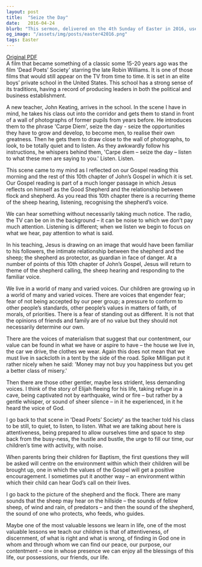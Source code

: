 ```yaml
---
layout: post
title:  "Seize the Day"
date:   2016-04-24
blurb: "This sermon, delivered on the 4th Sunday of Easter in 2016, uses the film 'Dead Poets Society' as a metaphor to discuss the importance of attentiveness and discernment in life. It emphasizes the need to listen to God's voice amidst the various voices in the world, and to find peace, purpose, and contentment through God."
og_image: "/assets/img/posts/easter42016.png"
tags: Easter
---
```

[Original PDF](/assets/pdf/easter42016.pdf)    
A film that became something of a classic some 15-20 years ago was the film 'Dead Poets’ Society' starring the late Robin Williams. It is one of those films that would still appear on the TV from time to time. It is set in an elite boys’ private school in the United States. This school has a strong sense of its traditions, having a record of producing leaders in both the political and business establishment.

A new teacher, John Keating, arrives in the school. In the scene I have in mind, he takes his class out into the corridor and gets them to stand in front of a wall of photographs of former pupils from years before. He introduces them to the phrase 'Carpe Diem', seize the day - seize the opportunities they have to grow and develop, to become men, to realise their own greatness. Then he gets them to draw close to the wall of photographs, to look, to be totally quiet and to listen. As they awkwardly follow his instructions, he whispers behind them, 'Carpe diem – seize the day – listen to what these men are saying to you.' Listen. Listen.

This scene came to my mind as I reflected on our Gospel reading this morning and the rest of this 10th chapter of John’s Gospel in which it is set. Our Gospel reading is part of a much longer passage in which Jesus reflects on himself as the Good Shepherd and the relationship between flock and shepherd. As you read this 10th chapter there is a recurring theme of the sheep hearing, listening, recognising the shepherd’s voice.

We can hear something without necessarily taking much notice. The radio, the TV can be on in the background – it can be noise to which we don’t pay much attention. Listening is different; when we listen we begin to focus on what we hear, pay attention to what is said.

In his teaching, Jesus is drawing on an image that would have been familiar to his followers, the intimate relationship between the shepherd and the sheep; the shepherd as protector, as guardian in face of danger. At a number of points of this 10th chapter of John’s Gospel, Jesus will return to theme of the shepherd calling, the sheep hearing and responding to the familiar voice.

We live in a world of many and varied voices. Our children are growing up in a world of many and varied voices. There are voices that engender fear; fear of not being accepted by our peer group; a pressure to conform to other people’s standards, other people’s values in matters of faith, of morals, of priorities. There is a fear of standing out as different. It is not that the opinions of friends and family are of no value but they should not necessarily determine our own.

There are the voices of materialism that suggest that our contentment, our value can be found in what we have or aspire to have – the house we live in, the car we drive, the clothes we wear. Again this does not mean that we must live in sackcloth in a tent by the side of the road. Spike Milligan put it rather nicely when he said: 'Money may not buy you happiness but you get a better class of misery.'

Then there are those other gentler, maybe less strident, less demanding voices. I think of the story of Elijah fleeing for his life, taking refuge in a cave, being captivated not by earthquake, wind or fire – but rather by a gentle whisper, or sound of sheer silence – in it he experienced, in it he heard the voice of God.

I go back to that scene in 'Dead Poets’ Society' as the teacher told his class to be still, to quiet, to listen, to listen. What we are talking about here is attentiveness, being prepared to allow ourselves time and space to step back from the busy-ness, the hustle and bustle, the urge to fill our time, our children’s time with activity, with noise.

When parents bring their children for Baptism, the first questions they will be asked will centre on the environment within which their children will be brought up, one in which the values of the Gospel will get a positive encouragement. I sometimes put it another way – an environment within which their child can hear God’s call on their lives.

I go back to the picture of the shepherd and the flock. There are many sounds that the sheep may hear on the hillside – the sounds of fellow sheep, of wind and rain, of predators – and then the sound of the shepherd, the sound of one who protects, who feeds, who guides.

Maybe one of the most valuable lessons we learn in life, one of the most valuable lessons we teach our children is that of attentiveness, of discernment, of what is right and what is wrong, of finding in God one in whom and through whom we can find our peace, our purpose, our contentment – one in whose presence we can enjoy all the blessings of this life, our possessions, our friends, our life.
